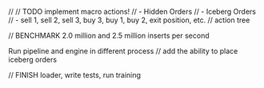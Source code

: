 
// 
// TODO implement macro actions!
// - Hidden Orders
// - Iceberg Orders
// - sell 1, sell 2, sell 3, buy 3, buy 1, buy 2, exit position, etc. 
// action tree

// BENCHMARK
2.0 million and 2.5 million inserts per second

Run pipeline and engine in different process
// add the ability to place iceberg orders


// FINISH loader, write tests, run training